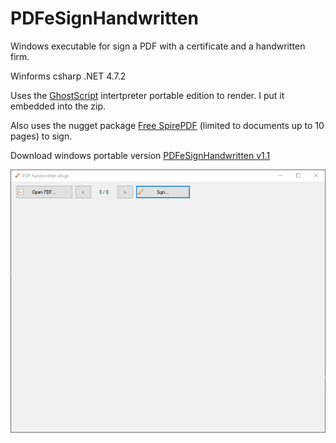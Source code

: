 # PDFeSignHandwritten
Windows executable for sign a PDF with a certificate and a handwritten firm.

Winforms csharp .NET 4.7.2

Uses the [GhostScript](https://www.ghostscript.com/) intertpreter portable edition to render. I put it embedded into the zip.

Also uses the nugget package [Free SpirePDF](https://www.e-iceblue.com/Introduce/free-pdf-component.html#.YkrLnihBw-U) (limited to documents up to 10 pages) to sign.

Download windows portable version [PDFeSignHandwritten v1.1](https://raw.githubusercontent.com/alexandrelozano/PDFeSignHandwritten/main/Executables/PDFeSignHandwritten_v1.0.zip)

![Sample](https://raw.githubusercontent.com/alexandrelozano/PDFeSignHandwritten/main/PDFeSignHandwritten/samples/PDFeSignHandwritten.gif)
